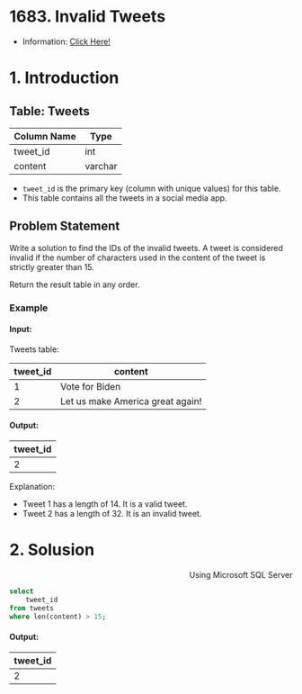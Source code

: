 # 1683. Invalid Tweets

- Information: [Click Here!](https://leetcode.com/problems/invalid-tweets/?envType=study-plan-v2&envId=top-sql-50)

# 1. Introduction 

## Table: Tweets

| Column Name | Type    |
|-------------|---------|
| tweet_id    | int     |
| content     | varchar |

- `tweet_id` is the primary key (column with unique values) for this table.
- This table contains all the tweets in a social media app.

## Problem Statement

Write a solution to find the IDs of the invalid tweets. A tweet is considered invalid if the number of characters used in the content of the tweet is strictly greater than 15.

Return the result table in any order.

### Example

#### Input:
Tweets table:

| tweet_id | content                          |
|----------|----------------------------------|
| 1        | Vote for Biden                   |
| 2        | Let us make America great again! |

#### Output:

| tweet_id |
|----------|
| 2        |

Explanation: 
- Tweet 1 has a length of 14. It is a valid tweet.
- Tweet 2 has a length of 32. It is an invalid tweet.

# 2. Solusion

<p align="right"> Using Microsoft SQL Server </p>

```sql
select
    tweet_id
from tweets
where len(content) > 15;
```
#### Output:

| tweet_id |
|----------|
| 2        |

